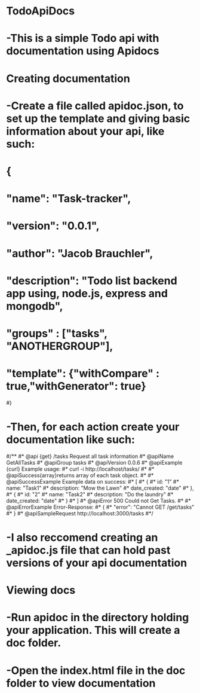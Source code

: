 # TodoApiDocs
# -This is a simple Todo api with documentation using Apidocs


# Creating documentation

# -Create a file called apidoc.json, to set up the template and giving basic information about your api, like such:
#	{
#  "name": "Task-tracker",
#  "version": "0.0.1",
#  "author": "Jacob Brauchler",
#  "description": "Todo list backend app using, node.js, express and mongodb",
 
#  "groups" : ["tasks", "ANOTHERGROUP"],
# "template": {"withCompare" : true,"withGenerator": true}
#}

# -Then, for each action create your documentation like such: 
#/**
#* @api {get} /tasks Request all task information
#* @apiName GetAllTasks
#* @apiGroup tasks
#* @apiVersion 0.0.6
#* @apiExample {curl} Example usage:
#*     curl -i http://localhost/tasks/
#*
#* @apiSuccess{array}returns array of each task object.
#*
#* @apiSuccessExample Example data on success:
#* [
#* 	{
#* 	id: "1"
#* 	name: "Task1"
#* 	description: "Mow the Lawn"
#* 	date_created: "date"
#* 	},
#* 	{
#* 	id: "2"
#* 	name: "Task2"
#* 	description: "Do the laundry"
#* 	date_created: "date"
#* 	}
#* ]
#* @apiError 500 Could not Get Tasks.
#*
#* @apiErrorExample Error-Response:
#*     {
#*       "error": "Cannot GET /get/tasks"
#*     }
#* @apiSampleRequest http://localhost:3000/tasks
#*/

# -I also reccomend creating an _apidoc.js file that can hold past versions of your api documentation


# Viewing docs

# -Run apidoc in the directory holding your application. This will create a doc folder. 

# -Open the index.html file in the doc folder to view documentation